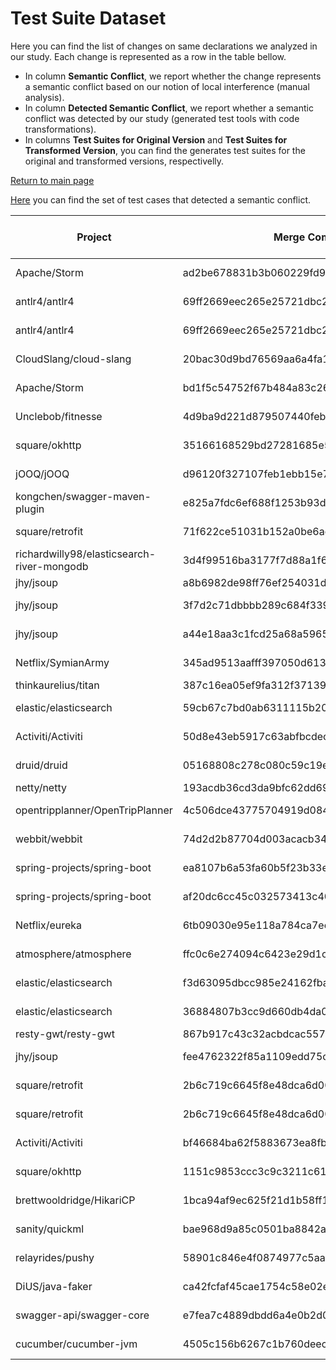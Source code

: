 # Test Suite Dataset

Here you can find the list of changes on same declarations we analyzed in our study. 
Each change is represented as a row in the table bellow. 
<ul>
<li> In column <b>Semantic Conflict</b>, we report whether the change represents a semantic conflict based on our notion of local interference (manual analysis).</li>
<li> In column <b>Detected Semantic Conflict</b>, we report whether a semantic conflict was detected by our study (generated test tools with code transformations). </li>
<li> In columns <b>Test Suites for Original Version</b> and <b>Test Suites for Transformed Version</b>, you can find the generates test suites for the original and transformed versions, respectivelly. </li>
</ul>
<a href="https://semantic-conflicts.github.io/SemanticConflicts/">Return to main page</a>


<a href="https://github.com/semantic-conflicts/SemanticConflicts/tree/master/results/detected-cases.csv">Here</a> you can find the set of test cases that detected a semantic conflict.

<table class="table table-bordered table-hover table-condensed">
<thead><tr><th title="Field #1">Project</th>
<th title="Field #2">Merge Commit</th>
<th title="Field #3">Changed Class</th>
<th title="Field #4">Semantic Conflict</th>
<th title="Field #5">Detected Semantic Conflict</th>
<th title="Field #6">Test Suites for Original Version</th>
<th title="Field #7">Test Suites for Transformed Version</th>
</tr></thead>
<tbody><tr>
<td>Apache/Storm</td>
<td>ad2be678831b3b060229fd936e3908110162b7ac</td>
<td>KafkaSpoutConfig.toString</td>
<td>YES</td>
<td>YES</td>
<td>https://github.com/semantic-conflicts/SemanticConflicts/tree/master/results/storm/ad2be678831b3b060229fd936e3908110162b7ac/original</td>
<td>https://github.com/semantic-conflicts/SemanticConflicts/tree/master/results/storm/ad2be678831b3b060229fd936e3908110162b7ac/transformed</td>
</tr>
<tr>
<td>antlr4/antlr4</td>
<td>69ff2669eec265e25721dbc27cb00f6c381d0b41</td>
<td>Python2Target.python2Keywords</td>
<td>YES</td>
<td>YES</td>
<td>https://github.com/semantic-conflicts/SemanticConflicts/tree/master/results/antlr4/69ff2669eec265e25721dbc27cb00f6c381d0b41/Python2Target/original</td>
<td>https://github.com/semantic-conflicts/SemanticConflicts/tree/master/results/antlr4/69ff2669eec265e25721dbc27cb00f6c381d0b41/Python2Target/transformed</td>
</tr>
<tr>
<td>antlr4/antlr4</td>
<td>69ff2669eec265e25721dbc27cb00f6c381d0b41</td>
<td>Python3Target.python3Keywords</td>
<td>YES</td>
<td>YES</td>
<td>https://github.com/semantic-conflicts/SemanticConflicts/tree/master/results/antlr4/69ff2669eec265e25721dbc27cb00f6c381d0b41/Python3Target/original</td>
<td>https://github.com/semantic-conflicts/SemanticConflicts/tree/master/results/antlr4/69ff2669eec265e25721dbc27cb00f6c381d0b41/Python3Target/transformed</td>
</tr>
<tr>
<td>CloudSlang/cloud-slang</td>
<td>20bac30d9bd76569aa6a4fa1e8261c1a9b5e6f76</td>
<td>SlangImpl.getAllEventTypes</td>
<td>YES</td>
<td>NO</td>
<td>https://github.com/semantic-conflicts/SemanticConflicts/tree/master/results/cloud-slang/20bac30d9bd76569aa6a4fa1e8261c1a9b5e6f76/original</td>
<td>https://github.com/semantic-conflicts/SemanticConflicts/tree/master/results/cloud-slang/20bac30d9bd76569aa6a4fa1e8261c1a9b5e6f76/transformed</td>
</tr>
<tr>
<td>Apache/Storm</td>
<td>bd1f5c54752f67b484a83c26667331234234d3a3</td>
<td>KafkaSpout.emitTupleIfNotEmitted</td>
<td>NO</td>
<td>NO</td>
<td>https://github.com/semantic-conflicts/SemanticConflicts/tree/master/results/storm/bd1f5c54752f67b484a83c26667331234234d3a3/original</td>
<td>https://github.com/semantic-conflicts/SemanticConflicts/tree/master/results/storm/bd1f5c54752f67b484a83c26667331234234d3a3/transformed</td>
</tr>
<tr>
<td>Unclebob/fitnesse</td>
<td>4d9ba9d221d879507440feb084fa7521b95111ec</td>
<td>SlimTableFactory.constructor</td>
<td>YES</td>
<td>YES</td>
<td>https://github.com/semantic-conflicts/SemanticConflicts/tree/master/results/fitnesse/4d9ba9d221d879507440feb084fa7521b95111ec/original</td>
<td>https://github.com/semantic-conflicts/SemanticConflicts/tree/master/results/fitnesse/4d9ba9d221d879507440feb084fa7521b95111ec/transformed</td>
</tr>
<tr>
<td>square/okhttp</td>
<td>35166168529bd27281685e56a0a122eff44460e9</td>
<td>OkHttpClient.copyWithDefaults</td>
<td>NO</td>
<td>NO</td>
<td>https://github.com/semantic-conflicts/SemanticConflicts/tree/master/results/okhttp/35166168529bd27281685e56a0a122eff44460e9/original</td>
<td>https://github.com/semantic-conflicts/SemanticConflicts/tree/master/results/okhttp/35166168529bd27281685e56a0a122eff44460e9/transformed</td>
</tr>
<tr>
<td>jOOQ/jOOQ</td>
<td>d96120f327107feb1ebb15e7c090dc38eeff72ca</td>
<td>DSL.coalesce</td>
<td>NO</td>
<td>NO</td>
<td>https://github.com/semantic-conflicts/SemanticConflicts/tree/master/results/jOOQ/d96120f327107feb1ebb15e7c090dc38eeff72ca/original</td>
<td>https://github.com/semantic-conflicts/SemanticConflicts/tree/master/results/jOOQ/d96120f327107feb1ebb15e7c090dc38eeff72ca/transformed</td>
</tr>
<tr>
<td>kongchen/swagger-maven-plugin</td>
<td>e825a7fdc6ef688f1253b93d2cb236e710acfc56</td>
<td>AbstractReader.hasValidAnnotations</td>
<td>YES</td>
<td>NO</td>
<td>-</td>
<td>-</td>
</tr>
<tr>
<td>square/retrofit</td>
<td>71f622ce51031b152a0be6ad5facfb27a654bf5a</td>
<td>RequestBuilder.build</td>
<td>YES</td>
<td>NO</td>
<td>https://github.com/semantic-conflicts/SemanticConflicts/tree/master/results/retrofit/71f622ce51031b152a0be6ad5facfb27a654bf5a/original</td>
<td>https://github.com/semantic-conflicts/SemanticConflicts/tree/master/results/retrofit/71f622ce51031b152a0be6ad5facfb27a654bf5a/transformed</td>
</tr>
<tr>
<td>richardwilly98/elasticsearch-river-mongodb</td>
<td>3d4f99516ba3177f7d88a1f600923138a8b77cc8</td>
<td>Slurper.assignCollections</td>
<td>YES</td>
<td>NO</td>
<td>https://github.com/semantic-conflicts/SemanticConflicts/tree/master/results/elasticsearch-river-mongodb/3d4f99516ba3177f7d88a1f600923138a8b77cc8/original</td>
<td>https://github.com/semantic-conflicts/SemanticConflicts/tree/master/results/elasticsearch-river-mongodb/3d4f99516ba3177f7d88a1f600923138a8b77cc8/transformed</td>
</tr>
<tr>
<td>jhy/jsoup</td>
<td>a8b6982de98ff76ef254031d7152fff57f6bf941</td>
<td>HttpConnection.execute</td>
<td>YES</td>
<td>NO</td>
<td>https://github.com/semantic-conflicts/SemanticConflicts/tree/master/results/jsoup/a8b6982de98ff76ef254031d7152fff57f6bf941/original</td>
<td>https://github.com/semantic-conflicts/SemanticConflicts/tree/master/results/jsoup/a8b6982de98ff76ef254031d7152fff57f6bf941/transformed</td>
</tr>
<tr>
<td>jhy/jsoup</td>
<td>3f7d2c71dbbbb289c684f339874eed8ac2747fa0</td>
<td>HttpConnection.execute</td>
<td>YES</td>
<td>NO</td>
<td>https://github.com/semantic-conflicts/SemanticConflicts/tree/master/results/jsoup/3f7d2c71dbbbb289c684f339874eed8ac2747fa0/original</td>
<td>https://github.com/semantic-conflicts/SemanticConflicts/tree/master/results/jsoup/3f7d2c71dbbbb289c684f339874eed8ac2747fa0/transformed</td>
</tr>
<tr>
<td>jhy/jsoup</td>
<td>a44e18aa3c1fcd25a68a5965f9490d8f7d026509</td>
<td>TextNode.outerHtmlHead</td>
<td>YES</td>
<td>NO</td>
<td>https://github.com/semantic-conflicts/SemanticConflicts/tree/master/results/jsoup/a44e18aa3c1fcd25a68a5965f9490d8f7d026509/original</td>
<td>https://github.com/semantic-conflicts/SemanticConflicts/tree/master/results/jsoup/a44e18aa3c1fcd25a68a5965f9490d8f7d026509/transformed</td>
</tr>
<tr>
<td>Netflix/SymianArmy</td>
<td>345ad9513aafff397050d613fa87ad06ddffe99d</td>
<td>BasicJanitorMonkeyContext.getInstanceJanitor</td>
<td>NO</td>
<td>NO</td>
<td>https://github.com/semantic-conflicts/SemanticConflicts/tree/master/results/SymianArmy/345ad9513aafff397050d613fa87ad06ddffe99d/original</td>
<td>https://github.com/semantic-conflicts/SemanticConflicts/tree/master/results/SymianArmy/345ad9513aafff397050d613fa87ad06ddffe99d/transformed</td>
</tr>
<tr>
<td>thinkaurelius/titan</td>
<td>387c16ea05ef9fa312f37139228d2bbf61455ff4</td>
<td>SerializerInitialization.initialize</td>
<td>NO</td>
<td>NO</td>
<td>https://github.com/semantic-conflicts/SemanticConflicts/tree/master/results/titan/387c16ea05ef9fa312f37139228d2bbf61455ff4/original</td>
<td>https://github.com/semantic-conflicts/SemanticConflicts/tree/master/results/titan/387c16ea05ef9fa312f37139228d2bbf61455ff4/transformed</td>
</tr>
<tr>
<td>elastic/elasticsearch</td>
<td>59cb67c7bd0ab6311115b20954e013412b676b29</td>
<td>NestedInnerQueryParseSupport.setPathLevel()</td>
<td>NO</td>
<td>NO</td>
<td>https://github.com/semantic-conflicts/SemanticConflicts/tree/master/results/elastic-search/59cb67c7bd0ab6311115b20954e013412b676b29/original</td>
<td>https://github.com/semantic-conflicts/SemanticConflicts/tree/master/results/elastic-search/59cb67c7bd0ab6311115b20954e013412b676b29/transformed</td>
</tr>
<tr>
<td>Activiti/Activiti</td>
<td>50d8e43eb5917c63abfbcdec1e68e510943f325a</td>
<td>DeploymentEntityManager.deleteDeployment</td>
<td>YES</td>
<td>NO</td>
<td>https://github.com/semantic-conflicts/SemanticConflicts/tree/master/results/Activiti/50d8e43eb5917c63abfbcdec1e68e510943f325a/original</td>
<td>https://github.com/semantic-conflicts/SemanticConflicts/tree/master/results/Activiti/50d8e43eb5917c63abfbcdec1e68e510943f325a/transformed</td>
</tr>
<tr>
<td>druid/druid</td>
<td>05168808c278c080c59c19e858d9471b316cd1f5</td>
<td>S3SegmentPusher.push</td>
<td>NO</td>
<td>NO</td>
<td>https://github.com/semantic-conflicts/SemanticConflicts/tree/master/results/druid/05168808c278c080c59c19e858d9471b316cd1f5/original</td>
<td>https://github.com/semantic-conflicts/SemanticConflicts/tree/master/results/druid/05168808c278c080c59c19e858d9471b316cd1f5/transformed</td>
</tr>
<tr>
<td>netty/netty</td>
<td>193acdb36cd3da9bfc62dd69c4208dff3f0a2b1b</td>
<td>LengthFieldBasedFrameDecoder.decode</td>
<td>YES</td>
<td>NO</td>
<td>https://github.com/semantic-conflicts/SemanticConflicts/tree/master/results/netty/193acdb36cd3da9bfc62dd69c4208dff3f0a2b1b/original</td>
<td>https://github.com/semantic-conflicts/SemanticConflicts/tree/master/results/netty/193acdb36cd3da9bfc62dd69c4208dff3f0a2b1b/transformed</td>
</tr>
<tr>
<td>opentripplanner/OpenTripPlanner</td>
<td>4c506dce43775704919d084f0acfba86d251bf4a</td>
<td>MultiShortestPathTree.dominates</td>
<td>NO</td>
<td>NO</td>
<td>https://github.com/semantic-conflicts/SemanticConflicts/tree/master/results/OpenTripPlanner/4c506dce43775704919d084f0acfba86d251bf4a/original</td>
<td>https://github.com/semantic-conflicts/SemanticConflicts/tree/master/results/OpenTripPlaner/4c506dce43775704919d084f0acfba86d251bf4a/transformed</td>
</tr>
<tr>
<td>webbit/webbit</td>
<td>74d2d2b87704d003acacb34e4ca8fb5f897b938f</td>
<td>HandshakeChannelHandler.adjustPipelineToWebSocket</td>
<td>NO</td>
<td>NO</td>
<td>https://github.com/semantic-conflicts/SemanticConflicts/tree/master/results/webbit/74d2d2b87704d003acacb34e4ca8fb5f897b938f/original</td>
<td>https://github.com/semantic-conflicts/SemanticConflicts/tree/master/results/webbit/74d2d2b87704d003acacb34e4ca8fb5f897b938f/transformed</td>
</tr>
<tr>
<td>spring-projects/spring-boot</td>
<td>ea8107b6a53fa60b5f23b33e1b6d2e88bb60133c</td>
<td>UndertowEmbeddedServletContainerFactory.createDeploymentManager</td>
<td>NO</td>
<td>NO</td>
<td>https://github.com/semantic-conflicts/SemanticConflicts/tree/master/results/spring-boot/ea8107b6a53fa60b5f23b33e1b6d2e88bb60133c/original</td>
<td>https://github.com/semantic-conflicts/SemanticConflicts/tree/master/results/spring-boot/ea8107b6a53fa60b5f23b33e1b6d2e88bb60133c/transformed</td>
</tr>
<tr>
<td>spring-projects/spring-boot</td>
<td>af20dc6cc45c032573413c401f9f73aa75371744</td>
<td>ExplodedArchive.getUrl</td>
<td>NO</td>
<td>NO</td>
<td>https://github.com/semantic-conflicts/SemanticConflicts/tree/master/results/spring-boot/af20dc6cc45c032573413c401f9f73aa75371744/original</td>
<td>https://github.com/semantic-conflicts/SemanticConflicts/tree/master/results/spring-boot/af20dc6cc45c032573413c401f9f73aa75371744/transformed</td>
</tr>
<tr>
<td>Netflix/eureka</td>
<td>6tb09030e95e118a784ca7ec616398a4f0e384bcd</td>
<td>ApplicationInfoManager.constructor</td>
<td>NO</td>
<td>NO</td>
<td>https://github.com/semantic-conflicts/SemanticConflicts/tree/master/results/eureka/6tb09030e95e118a784ca7ec616398a4f0e384bcd/original</td>
<td>https://github.com/semantic-conflicts/SemanticConflicts/tree/master/results/eureka/6tb09030e95e118a784ca7ec616398a4f0e384bcd/transformed</td>
</tr>
<tr>
<td>atmosphere/atmosphere</td>
<td>ffc0c6e274094c6423e29d1c45bab1593b8fac7d</td>
<td>AtmosphereConfig.constructor</td>
<td>NO</td>
<td>NO</td>
<td>https://github.com/semantic-conflicts/SemanticConflicts/tree/master/results/atmosphere/ffc0c6e274094c6423e29d1c45bab1593b8fac7d/original</td>
<td>https://github.com/semantic-conflicts/SemanticConflicts/tree/master/results/atmosphere/ffc0c6e274094c6423e29d1c45bab1593b8fac7d/transformed</td>
</tr>
<tr>
<td>elastic/elasticsearch</td>
<td>f3d63095dbcc985e24162fbac4ee0d6914dc757d</td>
<td>SynonymsAnalysisTest.testSynonymsAnalysis</td>
<td>NO</td>
<td>NO</td>
<td>https://github.com/semantic-conflicts/SemanticConflicts/tree/master/results/elastic-search/f3d63095dbcc985e24162fbac4ee0d6914dc757d/original</td>
<td>https://github.com/semantic-conflicts/SemanticConflicts/tree/master/results/elastic-search/f3d63095dbcc985e24162fbac4ee0d6914dc757d/transformed</td>
</tr>
<tr>
<td>elastic/elasticsearch</td>
<td>36884807b3cc9d660db4da062275c7fdbec8ba67</td>
<td>SimpleIndexQueryParserTests.setup</td>
<td>NO</td>
<td>NO</td>
<td>https://github.com/semantic-conflicts/SemanticConflicts/tree/master/results/elastic-search/36884807b3cc9d660db4da062275c7fdbec8ba67/original</td>
<td>https://github.com/semantic-conflicts/SemanticConflicts/tree/master/results/elastic-search/36884807b3cc9d660db4da062275c7fdbec8ba67/transformed</td>
</tr>
<tr>
<td>resty-gwt/resty-gwt</td>
<td>867b917c43c32acbdcac55767e7f04334006c866</td>
<td>DirectRestServiceInterfaceClassCreator.getMethodCallback</td>
<td>YES</td>
<td>NO</td>
<td>-</td>
<td>-</td>
</tr>
<tr>
<td>jhy/jsoup</td>
<td>fee4762322f85a1109edd75ccb67f38cf5008c80</td>
<td>org.jsoup.helper.HttpConnection.createConnection</td>
<td>NO</td>
<td>NO</td>
<td>https://github.com/semantic-conflicts/SemanticConflicts/tree/master/results/jsoup/fee4762322f85a1109edd75ccb67f38cf5008c80/original</td>
<td>https://github.com/semantic-conflicts/SemanticConflicts/tree/master/results/jsoup/fee4762322f85a1109edd75ccb67f38cf5008c80/transformed</td>
</tr>
<tr>
<td>square/retrofit</td>
<td>2b6c719c6645f8e48dca6d0047c752069d321bc4</td>
<td>retrofit.RestAdapter.logAndReplaceResponse</td>
<td>NO</td>
<td>NO</td>
<td>https://github.com/semantic-conflicts/SemanticConflicts/tree/master/results/retrofit/2b6c719c6645f8e48dca6d0047c752069d321bc4/logAndReplaceRequest/original</td>
<td>https://github.com/semantic-conflicts/SemanticConflicts/tree/master/results/retrofit/2b6c719c6645f8e48dca6d0047c752069d321bc4/logAndReplaceRequest/transformed</td>
</tr>
<tr>
<td>square/retrofit</td>
<td>2b6c719c6645f8e48dca6d0047c752069d321bc4</td>
<td>retrofit.RestAdapter.logAndReplaceRequest</td>
<td>NO</td>
<td>NO</td>
<td>https://github.com/semantic-conflicts/SemanticConflicts/tree/master/results/retrofit/2b6c719c6645f8e48dca6d0047c752069d321bc4/logAndReplaceResponse/original</td>
<td>https://github.com/semantic-conflicts/SemanticConflicts/tree/master/results/retrofit/2b6c719c6645f8e48dca6d0047c752069d321bc4/logAndReplaceResponse/transformed</td>
</tr>
<tr>
<td>Activiti/Activiti</td>
<td>bf46684ba62f5883673ea8fb0a14aecfe0aedea2</td>
<td>org.activiti.engine.impl.bpmn.behavior.UserTaskActivityBehavior.execute</td>
<td>NO</td>
<td>NO</td>
<td>https://github.com/semantic-conflicts/SemanticConflicts/tree/master/results/Activiti/bf46684ba62f5883673ea8fb0a14aecfe0aedea2/original</td>
<td>https://github.com/semantic-conflicts/SemanticConflicts/tree/master/results/Activiti/bf46684ba62f5883673ea8fb0a14aecfe0aedea2/transformed</td>
</tr>
<tr>
<td>square/okhttp</td>
<td>1151c9853ccc3c9c3211c613b9b845b925f8c6a6</td>
<td>com.squareup.okhttp.internal.bytes.GzipSource.consumeHeader</td>
<td>NO</td>
<td>NO</td>
<td>https://github.com/semantic-conflicts/SemanticConflicts/tree/master/results/okhttp/1151c9853ccc3c9c3211c613b9b845b925f8c6a6/original</td>
<td>https://github.com/semantic-conflicts/SemanticConflicts/tree/master/results/okhttp/1151c9853ccc3c9c3211c613b9b845b925f8c6a6/transformed</td>
</tr>
<tr>
<td>brettwooldridge/HikariCP</td>
<td>1bca94af9ec625f21d1b58ff10efb5be71ab87a6</td>
<td>com.zaxxer.hikari.HikariConfig.validate</td>
<td>NO</td>
<td>NO</td>
<td>https://github.com/semantic-conflicts/SemanticConflicts/tree/master/results/HikariCP/1bca94af9ec625f21d1b58ff10efb5be71ab87a6/original</td>
<td>https://github.com/semantic-conflicts/SemanticConflicts/tree/master/results/HikariCP/1bca94af9ec625f21d1b58ff10efb5be71ab87a6/transformed</td>
</tr>
<tr>
<td>sanity/quickml</td>
<td>bae968d9a85c0501ba8842a6f88e7fc2c6b78693</td>
<td>quickdt.experiments.OutOfTimeCrossValidatorRunner.getRandomForestBuilder</td>
<td>NO</td>
<td>NO</td>
<td>https://github.com/semantic-conflicts/SemanticConflicts/tree/master/results/quickml/bae968d9a85c0501ba8842a6f88e7fc2c6b78693/original</td>
<td>https://github.com/semantic-conflicts/SemanticConflicts/tree/master/results/quickml/bae968d9a85c0501ba8842a6f88e7fc2c6b78693/transformed</td>
</tr>
<tr>
<td>relayrides/pushy</td>
<td>58901c846e4f0874977c5aabbc34bcb4de3670e0</td>
<td>com.relayrides.pushy.apns.PushManager.handleConnectionClosure</td>
<td>NO</td>
<td>NO</td>
<td>https://github.com/semantic-conflicts/SemanticConflicts/tree/master/results/pushy/58901c846e4f0874977c5aabbc34bcb4de3670e0/original</td>
<td>https://github.com/semantic-conflicts/SemanticConflicts/tree/master/results/pushy/58901c846e4f0874977c5aabbc34bcb4de3670e0/transformed</td>
</tr>
<tr>
<td>DiUS/java-faker</td>
<td>ca42fcfaf45cae1754c58e02e1d5d2a58ec03561</td>
<td>com.github.javafaker.Faker.constructor</td>
<td>NO</td>
<td>NO</td>
<td>https://github.com/semantic-conflicts/SemanticConflicts/tree/master/results/java-faker/ca42fcfaf45cae1754c58e02e1d5d2a58ec03561/original</td>
<td>https://github.com/semantic-conflicts/SemanticConflicts/tree/master/results/java-faker/ca42fcfaf45cae1754c58e02e1d5d2a58ec03561/transformed</td>
</tr>
<tr>
<td>swagger-api/swagger-core</td>
<td>e7fea7c4889dbdd6a4e0b2d059c8aa0f126ab1c2</td>
<td>io.swagger.jaxrs2.OperationParser.getSchemaFromAnnotation</td>
<td>NO</td>
<td>NO</td>
<td>https://github.com/semantic-conflicts/SemanticConflicts/tree/master/results/swagger-core/e7fea7c4889dbdd6a4e0b2d059c8aa0f126ab1c2/original</td>
<td>https://github.com/semantic-conflicts/SemanticConflicts/tree/master/results/swagger-core/e7fea7c4889dbdd6a4e0b2d059c8aa0f126ab1c2/transformed</td>
</tr>
<tr>
<td>cucumber/cucumber-jvm</td>
<td>4505c156b6267c1b760deec570ddbfe047b42aa9</td>
<td>cuke4duke.internal.java.JavaLanguage.load</td>
<td>NO</td>
<td>NO</td>
<td>https://github.com/semantic-conflicts/SemanticConflicts/tree/master/results/cucumber-jvm/4505c156b6267c1b760deec570ddbfe047b42aa9/original</td>
<td>https://github.com/semantic-conflicts/SemanticConflicts/tree/master/results/cucumber-jvm/4505c156b6267c1b760deec570ddbfe047b42aa9/transformed</td>
</tr>
</tbody></table>

